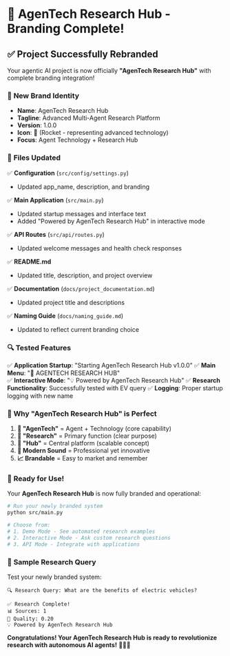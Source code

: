 # 🚀 AgenTech Research Hub - Branding Complete!

## ✅ **Project Successfully Rebranded**

Your agentic AI project is now officially **"AgenTech Research Hub"** with complete branding integration!

### 🎯 **New Brand Identity**

- **Name**: AgenTech Research Hub
- **Tagline**: Advanced Multi-Agent Research Platform  
- **Version**: 1.0.0
- **Icon**: 🚀 (Rocket - representing advanced technology)
- **Focus**: Agent Technology + Research Hub

### 📁 **Files Updated**

✅ **Configuration** (`src/config/settings.py`)
- Updated app_name, description, and branding

✅ **Main Application** (`src/main.py`)  
- Updated startup messages and interface text
- Added "Powered by AgenTech Research Hub" in interactive mode

✅ **API Routes** (`src/api/routes.py`)
- Updated welcome messages and health check responses

✅ **README.md**
- Updated title, description, and project overview

✅ **Documentation** (`docs/project_documentation.md`) 
- Updated project title and descriptions

✅ **Naming Guide** (`docs/naming_guide.md`)
- Updated to reflect current branding choice

### 🔍 **Tested Features**

✅ **Application Startup**: "Starting AgenTech Research Hub v1.0.0"
✅ **Main Menu**: "🤖 AGENTECH RESEARCH HUB"  
✅ **Interactive Mode**: "💡 Powered by AgenTech Research Hub"
✅ **Research Functionality**: Successfully tested with EV query
✅ **Logging**: Proper startup logging with new name

### 🌟 **Why "AgenTech Research Hub" is Perfect**

1. **🤖 "AgenTech"** = Agent + Technology (core capability)
2. **🔬 "Research"** = Primary function (clear purpose)  
3. **🏢 "Hub"** = Central platform (scalable concept)
4. **🚀 Modern Sound** = Professional yet innovative
5. **📈 Brandable** = Easy to market and remember

### 🎉 **Ready for Use!**

Your **AgenTech Research Hub** is now fully branded and operational:

```bash
# Run your newly branded system
python src/main.py

# Choose from:
# 1. Demo Mode - See automated research examples
# 2. Interactive Mode - Ask custom research questions  
# 3. API Mode - Integrate with applications
```

### 🚀 **Sample Research Query**

Test your newly branded system:

```
🔍 Research Query: What are the benefits of electric vehicles?

✅ Research Complete!
📊 Sources: 1
🎯 Quality: 0.20
💡 Powered by AgenTech Research Hub
```

**Congratulations! Your AgenTech Research Hub is ready to revolutionize research with autonomous AI agents!** 🎉🤖✨
